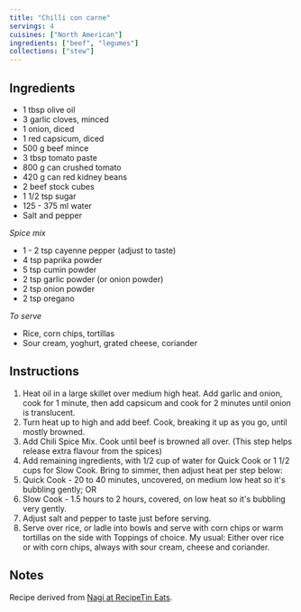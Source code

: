 ```yaml
---
title: "Chilli con carne"
servings: 4
cuisines: ["North American"]
ingredients: ["beef", "legumes"]
collections: ["stew"]
---
```


## Ingredients

- 1 tbsp olive oil
- 3 garlic cloves, minced
- 1 onion, diced
- 1 red capsicum, diced
- 500 g beef mince
- 3 tbsp tomato paste
- 800 g can crushed tomato
- 420 g can red kidney beans
- 2 beef stock cubes
- 1 1/2 tsp sugar
- 125 - 375 ml water
- Salt and pepper

*Spice mix*

- 1 - 2 tsp cayenne pepper (adjust to taste)
- 4 tsp paprika powder
- 5 tsp cumin powder
- 2 tsp garlic powder (or onion powder)
- 2 tsp onion powder
- 2 tsp oregano

*To serve*

- Rice, corn chips, tortillas
- Sour cream, yoghurt, grated cheese, coriander

## Instructions

1. Heat oil in a large skillet over medium high heat. Add garlic and onion, cook for 1 minute, then add capsicum and cook for 2 minutes until onion is translucent.
2. Turn heat up to high and add beef. Cook, breaking it up as you go, until mostly browned.
3. Add Chili Spice Mix. Cook until beef is browned all over. (This step helps release extra flavour from the spices)
4. Add remaining ingredients, with 1/2 cup of water for Quick Cook or 1 1/2 cups for Slow Cook. Bring to simmer, then adjust heat per step below:
5. Quick Cook - 20 to 40 minutes, uncovered, on medium low heat so it's bubbling gently; OR
6. Slow Cook - 1.5 hours to 2 hours, covered, on low heat so it's bubbling very gently.
7. Adjust salt and pepper to taste just before serving.
8. Serve over rice, or ladle into bowls and serve with corn chips or warm tortillas on the side with Toppings of choice. My usual: Either over rice or with corn chips, always with sour cream, cheese and coriander.

## Notes

Recipe derived from [Nagi at RecipeTin Eats](https://www.recipetineats.com/chilli-con-carne/).
